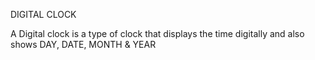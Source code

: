 DIGITAL CLOCK

A Digital clock is a type of clock that displays the time digitally and also shows DAY, DATE, MONTH & YEAR
